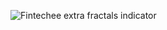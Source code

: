 ![Fintechee extra fractals indicator](https://github.com/fintechees/Expert-Advisor-Studio/raw/master/Indicators/extra_fractals/extra_fractals_screenshot.png?raw=true)
